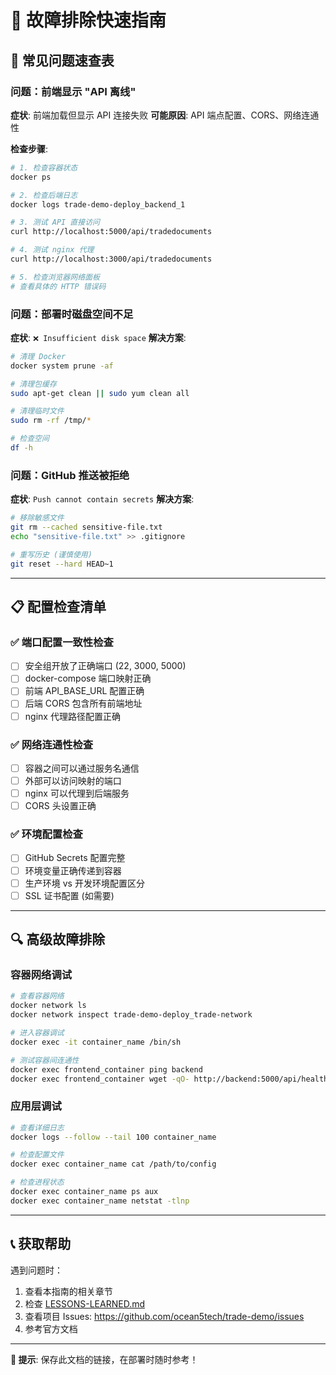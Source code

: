 # 🔧 故障排除快速指南

## 🚨 常见问题速查表

### 问题：前端显示 "API 离线"

**症状**: 前端加载但显示 API 连接失败
**可能原因**: API 端点配置、CORS、网络连通性

**检查步骤**:
```bash
# 1. 检查容器状态
docker ps

# 2. 检查后端日志
docker logs trade-demo-deploy_backend_1

# 3. 测试 API 直接访问
curl http://localhost:5000/api/tradedocuments

# 4. 测试 nginx 代理
curl http://localhost:3000/api/tradedocuments

# 5. 检查浏览器网络面板
# 查看具体的 HTTP 错误码
```

### 问题：部署时磁盘空间不足

**症状**: `❌ Insufficient disk space`
**解决方案**:
```bash
# 清理 Docker
docker system prune -af

# 清理包缓存
sudo apt-get clean || sudo yum clean all

# 清理临时文件
sudo rm -rf /tmp/*

# 检查空间
df -h
```

### 问题：GitHub 推送被拒绝

**症状**: `Push cannot contain secrets`
**解决方案**:
```bash
# 移除敏感文件
git rm --cached sensitive-file.txt
echo "sensitive-file.txt" >> .gitignore

# 重写历史 (谨慎使用)
git reset --hard HEAD~1
```

---

## 📋 配置检查清单

### ✅ 端口配置一致性检查

- [ ] 安全组开放了正确端口 (22, 3000, 5000)
- [ ] docker-compose 端口映射正确
- [ ] 前端 API_BASE_URL 配置正确
- [ ] 后端 CORS 包含所有前端地址
- [ ] nginx 代理路径配置正确

### ✅ 网络连通性检查

- [ ] 容器之间可以通过服务名通信
- [ ] 外部可以访问映射的端口
- [ ] nginx 可以代理到后端服务
- [ ] CORS 头设置正确

### ✅ 环境配置检查

- [ ] GitHub Secrets 配置完整
- [ ] 环境变量正确传递到容器
- [ ] 生产环境 vs 开发环境配置区分
- [ ] SSL 证书配置 (如需要)

---

## 🔍 高级故障排除

### 容器网络调试

```bash
# 查看容器网络
docker network ls
docker network inspect trade-demo-deploy_trade-network

# 进入容器调试
docker exec -it container_name /bin/sh

# 测试容器间连通性
docker exec frontend_container ping backend
docker exec frontend_container wget -qO- http://backend:5000/api/health
```

### 应用层调试

```bash
# 查看详细日志
docker logs --follow --tail 100 container_name

# 检查配置文件
docker exec container_name cat /path/to/config

# 检查进程状态
docker exec container_name ps aux
docker exec container_name netstat -tlnp
```

---

## 📞 获取帮助

遇到问题时：
1. 查看本指南的相关章节
2. 检查 [LESSONS-LEARNED.md](./LESSONS-LEARNED.md)
3. 查看项目 Issues: https://github.com/ocean5tech/trade-demo/issues
4. 参考官方文档

---

**🚀 提示**: 保存此文档的链接，在部署时随时参考！